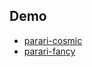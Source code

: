 Demo
-------

+ [parari-cosmic](http://okunishinishi.github.io/parari/demo/parari-readme/parari-cosmic.html)
+ [parari-fancy](http://okunishinishi.github.io/parari/demo/parari-readme/parari-fancy.html)